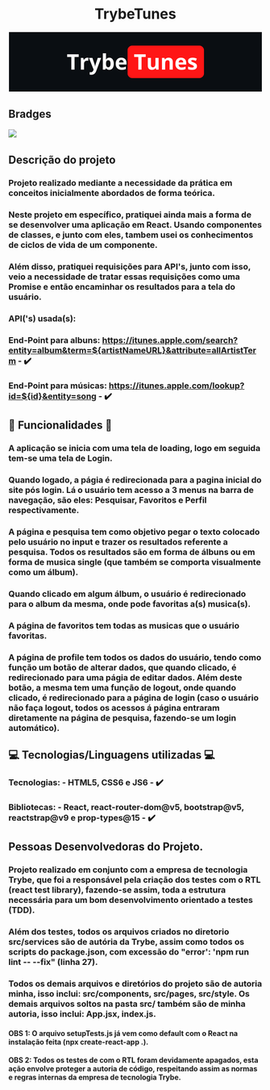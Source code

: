 <h1 align='center' id='Título-e-Imagem-de-capa'> TrybeTunes</h1>

<p align='center'>
<img src='./src/style/images/TrybeTunes.png'></img>
</p>


## Bradges

<p align='left'>
<img src='https://img.shields.io/badge/STATUS-FINALIZADO-Green' width='250px'></img>
</p>

## Descrição do projeto

### Projeto realizado mediante a necessidade da prática em conceitos inicialmente abordados de forma teórica.
### Neste projeto em específico, pratiquei ainda mais a forma de se desenvolver uma aplicação em React. Usando componentes de classes, e junto com eles, tambem usei os conhecimentos de ciclos de vida de um componente.
### Além disso, pratiquei requisições para API's, junto com isso, veio a necessidade de tratar essas requisições como uma Promise e então encaminhar os resultados para a tela do usuário.
### API('s) usada(s): 

### End-Point para albuns: https://itunes.apple.com/search?entity=album&term=${artistNameURL}&attribute=allArtistTerm - :heavy_check_mark:
### End-Point para músicas: https://itunes.apple.com/lookup?id=${id}&entity=song - :heavy_check_mark:


## :hammer: Funcionalidades :hammer:

### A aplicação se inicia com uma tela de loading, logo em seguida tem-se uma tela de Login.
### Quando logado, a págia é redirecionada para a pagina inicial do site pós login. Lá o usuário tem acesso a 3 menus na barra de navegação, são eles: Pesquisar, Favoritos e Perfil respectivamente.
### A página e pesquisa tem como objetivo pegar o texto colocado pelo usuário no input e trazer os resultados referente a pesquisa. Todos os resultados são em forma de álbuns ou em forma de musica single (que também se comporta visualmente como um álbum).
### Quando clicado em algum álbum, o usuário é redirecionado para o album da mesma, onde pode favoritas a(s) musica(s).
### A página de favoritos tem todas as musicas que o usuário favoritas.
### A página de profile tem todos os dados do usuário, tendo como função um botão de alterar dados, que quando clicado, é redirecionado para uma págia de editar dados. Além deste botão, a mesma tem uma função de logout, onde quando clicado, é redirecionado para a página de login (caso o usuário não faça logout, todos os acessos á página entraram diretamente na página de pesquisa, fazendo-se um login automático).

## :computer: Tecnologias/Linguagens utilizadas :computer:

### Tecnologias: - HTML5, CSS6 e JS6 - :heavy_check_mark:
### Bibliotecas: - React, react-router-dom@v5, bootstrap@v5, reactstrap@v9 e prop-types@15 - :heavy_check_mark:

## Pessoas Desenvolvedoras do Projeto.
### Projeto realizado em conjunto com a empresa de tecnologia Trybe, que foi a responsável pela criação dos testes com o RTL (react test library), fazendo-se assim, toda a estrutura necessária para um bom desenvolvimento orientado a testes (TDD).
### Além dos testes, todos os arquivos criados no diretorio src/services são de autória da Trybe, assim como todos os scripts do package.json, com excessão do "error': 'npm run lint -- --fix" (linha 27).
### Todos os demais arquivos e diretórios do projeto são de autoria minha, isso inclui: src/components, src/pages, src/style. Os demais arquivos soltos na pasta src/ também são de minha autoria, isso inclui: App.jsx, index.js.
#### OBS 1: O arquivo setupTests.js já vem como default com o React na instalação feita (npx create-react-app .).
#### OBS 2: Todos os testes de com o RTL foram devidamente apagados, esta ação envolve proteger a autoria de código, respeitando assim as normas e regras internas da empresa de tecnologia Trybe.

